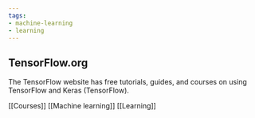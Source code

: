 ```yaml
---
tags:
- machine-learning
- learning
---
```


## **TensorFlow.org**

The TensorFlow website has free tutorials, guides, and courses on using TensorFlow and Keras (TensorFlow).

[[Courses]]  [[Machine learning]]  [[Learning]]